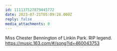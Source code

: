 ```yaml
---
id: 111137527879445772
date: 2023-07-21T05:09:28.000Z
reply: false
media_attachments: 0
---
```


Miss Chester Bennington of Linkin Park. RIP legend. https://music.163.com/#/song?id=460043753

